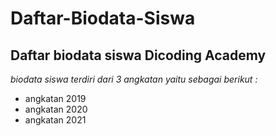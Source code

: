 Daftar-Biodata-Siswa
==
Daftar biodata siswa Dicoding Academy
--
*biodata siswa terdiri dari 3 angkatan yaitu sebagai berikut :*
- angkatan 2019
- angkatan 2020
- angkatan 2021


